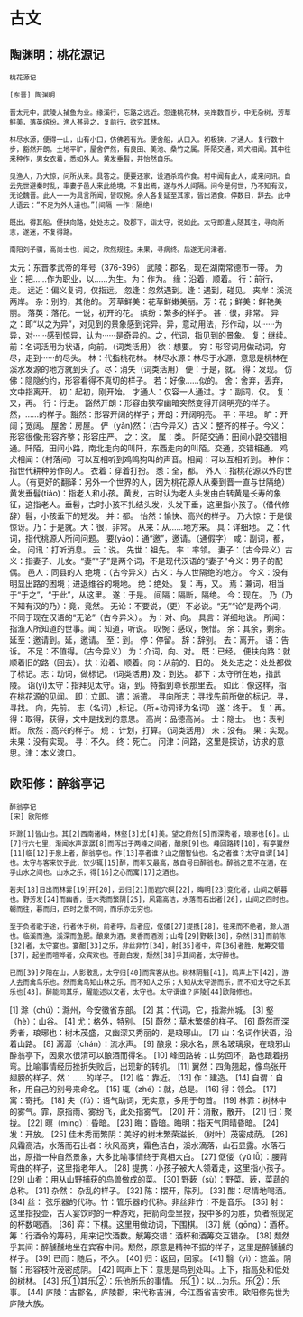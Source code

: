 # 古文

## 陶渊明：桃花源记

```text
桃花源记

[东晋] 陶渊明

晋太元中，武陵人捕鱼为业。缘溪行，忘路之远近。忽逢桃花林，夹岸数百步，中无杂树，芳草鲜美，落英缤纷。渔人甚异之，复前行，欲穷其林。

林尽水源，便得一山，山有小口，仿佛若有光。便舍船，从口入。初极狭，才通人。复行数十步，豁然开朗。土地平旷，屋舍俨然，有良田、美池、桑竹之属。阡陌交通，鸡犬相闻。其中往来种作，男女衣着，悉如外人。黄发垂髫，并怡然自乐。

见渔人，乃大惊，问所从来。具答之。便要还家，设酒杀鸡作食。村中闻有此人，咸来问讯。自云先世避秦时乱，率妻子邑人来此绝境，不复出焉，遂与外人间隔。问今是何世，乃不知有汉，无论魏晋。此人一一为具言所闻，皆叹惋。余人各复延至其家，皆出酒食。停数日，辞去。此中人语云：“不足为外人道也。”(间隔 一作：隔绝)

既出，得其船，便扶向路，处处志之。及郡下，诣太守，说如此。太守即遣人随其往，寻向所志，遂迷，不复得路。

南阳刘子骥，高尚士也，闻之，欣然规往。未果，寻病终。后遂无问津者。
```

太元：东晋孝武帝的年号（376-396）
武陵：郡名，现在湖南常德市一带。
为业：把……作为职业，以……为生。为：作为。
缘：沿着，顺着。
行：前行，走。
远近：偏义复词，仅指远。
忽逢：忽然遇到。逢：遇到，碰见。
夹岸：溪流两岸。
杂：别的，其他的。
芳草鲜美：花草鲜嫩美丽。芳：花；鲜美：鲜艳美丽。
落英：落花。一说，初开的花。
缤纷：繁多的样子。
甚：很，非常。
异之：即“以之为异”，对见到的景象感到诧异。异，意动用法，形作动，以······为异，对······感到惊异，认为······是奇异的。之，代词，指见到的景象。
复：继续。
前：名词活用为状语，向前。（词类活用）
欲：想要。
穷：形容词用做动词，穷尽，走到······的尽头。
林：代指桃花林。
林尽水源：林尽于水源，意思是桃林在溪水发源的地方就到头了。尽：消失（词类活用）
便：于是，就。
得：发现。
仿佛：隐隐约约，形容看得不真切的样子。
若：好像……似的。
舍：舍弃，丢弃，文中指离开。
初：起初，刚开始。
才通人：仅容一人通过。才：副词，仅。
复：又，再。
行：行走。
豁然开朗：形容由狭窄幽暗突然变得开阔明亮的样子。然，……的样子。豁然：形容开阔的样子；开朗：开阔明亮。
平：平坦。
旷：开阔；宽阔。
屋舍：房屋。
俨（yǎn)然：（古今异义）古义：整齐的样子。今义：形容很像;形容齐整；形容庄严。
之：这。
属：类。
阡陌交通：田间小路交错相通。阡陌，田间小路，南北走向的叫阡，东西走向的叫陌。交通，交错相通。
鸡犬相闻：（村落间）可以互相听到鸡鸣狗叫的声音。相闻：可以互相听到。
种作：指世代耕种劳作的人。
衣着：穿着打扮。
悉：全，都。
外人：指桃花源以外的世人。（有更好的翻译：另外一个世界的人，因为桃花源人从秦到晋一直与世隔绝）
黄发垂髫(tiáo)：指老人和小孩。黄发，古时认为老人头发由白转黄是长寿的象征，这指老人。垂髫，古时小孩不扎结头发，头发下垂，这里指小孩子。（借代修辞）髫，小孩垂下的短发。
并：都。
怡然：愉快、高兴的样子。
乃大惊：于是很惊讶。乃：于是就。大：很，非常。
从来：从……地方来。
具：详细地。
之：代词，指代桃源人所问问题。
要(yāo)：通“邀”，邀请。（通假字）
咸：副词，都，全。
问讯：打听消息。
云：说。
先世：祖先。
率：率领。
妻子：（古今异义）古义：指妻子、儿女。“妻”“子”是两个词，不是现代汉语的“妻子”今义：男子的配偶。
邑人：同县的人
绝境：（古今异义）古义：与人世隔绝的地方。 今义：没有明显出路的困境；进退维谷的境地。 绝：绝处。
复：再，又。
焉：兼词，相当于“于之”，“于此”，从这里。
遂：于是。
间隔：隔断，隔绝。
今：现在。
乃（乃不知有汉的乃）：竟，竟然。
无论：不要说，（更）不必说。“无”“论”是两个词，不同于现在汉语的“无论”（古今异义）。
为：对、向。
具言：详细地说。
所闻：指渔人所知道的世事。闻：知道，听说。
叹惋：感叹，惋惜。
余：其余，剩余。
延至：邀请到。延，邀请。
至：到。
停：停留。
辞：辞别。
去：离开。
语：告诉。
不足：不值得。（古今异义）
为：介词，向、对。
既：已经。
便扶向路：就顺着旧的路（回去）。扶：沿着、顺着。向：从前的、旧的。
处处志之：处处都做了标记。志：动词，做标记。（词类活用)
及：到达。
郡下：太守所在地，指武陵。
诣(yì)太守：指拜见太守。诣，到。特指到尊长那里去。
如此：像这样，指在桃花源的见闻。
即：立即。
遣：派遣。
寻向所志：寻找先前所做的标记。寻，寻找。 向，先前。 志（名词）,标记。（所+动词译为名词）
遂：终于。
复：再。
得：取得，获得，文中是找到的意思。
高尚：品德高尚。
士：隐士。
也：表判断。
欣然：高兴的样子。
规： 计划，打算。（词类活用）
未：没有。
果：实现。
未果：没有实现。
寻：不久。
终：死亡。
问津：问路，这里是探访，访求的意思。津：本义渡口。

## 欧阳修：醉翁亭记

```text
醉翁亭记
[宋] 欧阳修

环滁[1]皆山也。其[2]西南诸峰，林壑[3]尤[4]美。望之蔚然[5]而深秀者，琅琊也[6]。山[7]行六七里，渐闻水声潺潺[8]而泻出于两峰之间者，酿泉[9]也。峰回路转[10]，有亭翼然[11]临[12]于泉上者，醉翁亭也。作[13]亭者谁？山之僧智仙也。名之者谁？太守自谓[14]也。太守与客来饮于此，饮少辄[15]醉，而年又最高，故自号曰醉翁也。醉翁之意不在酒，在乎山水之间也。山水之乐，得[16]之心而寓[17]之酒也。

若夫[18]日出而林霏[19]开[20]，云归[21]而岩穴暝[22]，晦明[23]变化者，山间之朝暮也。野芳发[24]而幽香，佳木秀而繁阴[25]，风霜高洁，水落而石出者[26]，山间之四时也。朝而往，暮而归，四时之景不同，而乐亦无穷也。

至于负者歌于途，行者休于树，前者呼，后者应，伛偻[27]提携[28]，往来而不绝者，滁人游也。临溪而渔，溪深而鱼肥。酿泉为酒，泉香而酒洌；山肴[29]野蔌[30]，杂然[31]而前陈[32]者，太守宴也。宴酣[33]之乐，非丝非竹[34]，射[35]者中，弈[36]者胜，觥筹交错[37]，起坐而喧哗者，众宾欢也。苍颜白发，颓然[38]乎其间者，太守醉也。

已而[39]夕阳在山，人影散乱，太守归[40]而宾客从也。树林阴翳[41]，鸣声上下[42]，游人去而禽鸟乐也。然而禽鸟知山林之乐，而不知人之乐；人知从太守游而乐，而不知太守之乐其乐也[43]。醉能同其乐，醒能述以文者，太守也。太守谓谁？庐陵[44]欧阳修也。
```

[1] 滁（chú）：滁州，今安徽省东部。
[2] 其：代词，它，指滁州城。
[3] 壑（hè）：山谷。
[4] 尤：格外，特别。
[5] 蔚然：草木繁盛的样子。
[6] 蔚然而深秀者，琅琊也：树木茂盛，又幽深又秀丽的，是琅琊山。
[7] 山：名词作状语，沿着山路。
[8] 潺潺（chán）：流水声。
[9] 酿泉：泉水名，原名玻璃泉，在琅邪山醉翁亭下，因泉水很清可以酿酒而得名。
[10] 峰回路转：山势回环，路也跟着拐弯。比喻事情经历挫折失败后，出现新的转机。
[11] 翼然：四角翘起，像鸟张开翅膀的样子。然：……的样子。
[12] 临：靠近。
[13] 作：建造。
[14] 自谓：自称，用自己的别号来命名。
[15] 辄（zhé）：就，总是。
[16] 得：领会。
[17] 寓：寄托。
[18] 夫（fú）：语气助词，无实意，多用于句首。
[19] 林霏：树林中的雾气。霏，原指雨、雾纷飞，此处指雾气。
[20] 开：消散，散开。
[21] 归：聚拢。
[22] 暝（míng）：昏暗。
[23] 晦：昏暗。晦明：指天气阴晴昏暗。
[24] 发：开放。
[25] 佳木秀而繁阴：美好的树木繁荣滋长，（树叶）茂密成荫。
[26] 风霜高洁，水落而石出者：秋风高爽，霜色洁白，溪水滴落，山石显露。水落石出，原指一种自然景象，大多比喻事情终于真相大白。
[27] 伛偻（yǔ lǚ）：腰背弯曲的样子，这里指老年人。
[28] 提携：小孩子被大人领着走，这里指小孩子。
[29] 山肴：用从山野捕获的鸟兽做成的菜。
[30] 野蔌（sù）：野菜。蔌，菜蔬的总称。
[31] 杂然： 杂乱的样子。
[32] 陈：摆开，陈列。
[33] 酣：尽情地喝酒。
[34] 丝： 弦乐器的代称。竹：管乐器的代称。非丝非竹：不是音乐。
[35] 射：这里指投壶，古人宴饮时的一种游戏，把箭向壶里投，投中多的为胜，负者照规定的杯数喝酒。
[36] 弈：下棋。这里用做动词，下围棋。
[37] 觥（gōng）：酒杯。筹：行酒令的筹码，用来记饮酒数。觥筹交错：酒杯和酒筹交互错杂。
[38] 颓然乎其间：醉醺醺地坐在宾客中间。颓然，原意是精神不振的样子，这里是醉醺醺的样子。
[39] 已而：随后，不久。
[40] 归：返回，回家。
[41] 翳（yì）：遮盖。阴翳：形容枝叶茂密成阴。
[42] 鸣声上下：意思是鸟到处叫。上下，指高处和低处的树林。
[43] 乐①其乐②：乐他所乐的事情。 乐①：以…为乐。乐②：乐事。
[44] 庐陵：古郡名，庐陵郡，宋代称吉洲，今江西省吉安市。欧阳修先世为庐陵大族。
